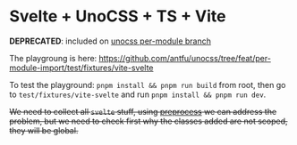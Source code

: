 # Svelte + UnoCSS + TS + Vite 

**DEPRECATED**: included on [unocss per-module branch](https://github.com/antfu/unocss/tree/feat/per-module-import)

The playgroung is here: https://github.com/antfu/unocss/tree/feat/per-module-import/test/fixtures/vite-svelte

To test the playground: `pnpm install && pnpm run build` from root, then go to `test/fixtures/vite-svelte` and run `pnpm install && pnpm run dev`.

~~We need to collect all `svelte` stuff, using [preprocess](https://github.com/antfu/unocss#utilities-preprocess--prefixing) 
we can address the problem, but we need to check first why the classes added are not scoped, they will be global.~~
